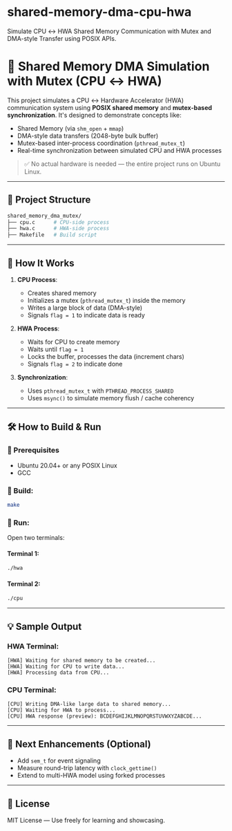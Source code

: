 # shared-memory-dma-cpu-hwa
Simulate CPU ↔ HWA Shared Memory Communication with Mutex and DMA-style Transfer using POSIX APIs.
# 🔧 Shared Memory DMA Simulation with Mutex (CPU ↔ HWA)

This project simulates a CPU ↔ Hardware Accelerator (HWA) communication system using **POSIX shared memory** and **mutex-based synchronization**. It's designed to demonstrate concepts like:

- Shared Memory (via `shm_open` + `mmap`)
- DMA-style data transfers (2048-byte bulk buffer)
- Mutex-based inter-process coordination (`pthread_mutex_t`)
- Real-time synchronization between simulated CPU and HWA processes

> ✅ No actual hardware is needed — the entire project runs on Ubuntu Linux.

---

## 📁 Project Structure

```bash
shared_memory_dma_mutex/
├── cpu.c      # CPU-side process
├── hwa.c      # HWA-side process
├── Makefile   # Build script
```

---

## 🧪 How It Works

1. **CPU Process**:
   - Creates shared memory
   - Initializes a mutex (`pthread_mutex_t`) inside the memory
   - Writes a large block of data (DMA-style)
   - Signals `flag = 1` to indicate data is ready

2. **HWA Process**:
   - Waits for CPU to create memory
   - Waits until `flag = 1`
   - Locks the buffer, processes the data (increment chars)
   - Signals `flag = 2` to indicate done

3. **Synchronization**:
   - Uses `pthread_mutex_t` with `PTHREAD_PROCESS_SHARED`
   - Uses `msync()` to simulate memory flush / cache coherency

---

## 🛠️ How to Build & Run

### 🧱 Prerequisites
- Ubuntu 20.04+ or any POSIX Linux
- GCC

### 🔨 Build:

```bash
make
```

### 🚀 Run:

Open two terminals:

#### Terminal 1:
```bash
./hwa
```

#### Terminal 2:
```bash
./cpu
```

---

## 💡 Sample Output

### HWA Terminal:
```
[HWA] Waiting for shared memory to be created...
[HWA] Waiting for CPU to write data...
[HWA] Processing data from CPU...
```

### CPU Terminal:
```
[CPU] Writing DMA-like large data to shared memory...
[CPU] Waiting for HWA to process...
[CPU] HWA response (preview): BCDEFGHIJKLMNOPQRSTUVWXYZABCDE...
```

---


## 🧰 Next Enhancements (Optional)
- Add `sem_t` for event signaling
- Measure round-trip latency with `clock_gettime()`
- Extend to multi-HWA model using forked processes

---

## 📜 License

MIT License — Use freely for learning and showcasing.

